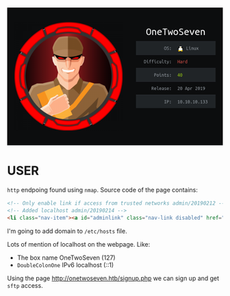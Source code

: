 ![](./logo.png)

# USER

`http` endpoing found using `nmap`. Source code of the page contains:

```html
<!-- Only enable link if access from trusted networks admin/20190212 -->
<!-- Added localhost admin/20190214 -->
<li class="nav-item"><a id="adminlink" class="nav-link disabled" href="http://onetwoseven.htb:60080/">Admin</a></li>
```

I'm going to add domain to `/etc/hosts` file.

Lots of mention of localhost on the webpage. Like:

- The box name OneTwoSeven (127)
- `DoubleColonOne` IPv6 localhost (::1)

Using the page http://onetwoseven.htb/signup.php we can sign up and get `sftp` access.